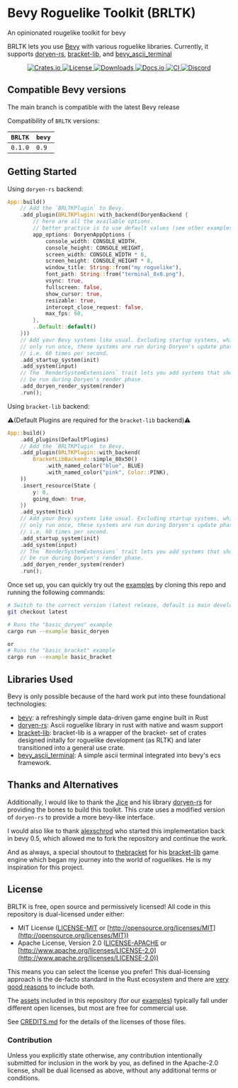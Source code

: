 # Bevy Roguelike Toolkit (BRLTK)

An opinionated rougelike toolkit for bevy

BRLTK lets you use [Bevy](https://github.com/bevyengine/bevy) with various roguelike libraries. Currently, it supports [doryen-rs](https://github.com/jice-nospam/doryen-rs), [bracket-lib](https://github.com/amethyst/bracket-lib), and [bevy_ascii_terminal](https://github.com/sarkahn/bevy_ascii_terminal)

<div align="center">
    <a href="https://crates.io/crates/brltk">
        <img src="https://img.shields.io/crates/v/brltk" alt="Crates.io"/>
    </a>
    <a href="https://crates.io/crates/brltk">
        <img src="https://img.shields.io/crates/l/brltk" alt="License"/>
    </a>
    <a href="https://crates.io/crates/brltk">
        <img src="https://img.shields.io/crates/d/brltk" alt="Downloads"/>
    </a>
    <a href="https://docs.rs/brltk">
        <img src="https://docs.rs/brltk/badge.svg" alt="Docs.io"/>
    </a>
    <a href="https://github.com/YendorEngine/BRLTK/actions">
        <img src="https://github.com/bevyengine/bevy/workflows/CI/badge.svg" alt="CI"/>
    </a>
    <a href="https://discord.gg/vHaseWJp">
        <img src="https://img.shields.io/discord/1027393534627692645?label=Discord&logo=Discord&style=plastic" alt="Discord"/>
    </a>
</div>

## Compatible Bevy versions

The main branch is compatible with the latest Bevy release

Compatibility of `BRLTK` versions:

| `BRLTK` | `bevy` |
| :------ | :----- |
| `0.1.0` | `0.9`  |

## Getting Started

Using `doryen-rs` backend:

```rust
App::build()
    // Add the `BRLTKPlugin` to Bevy.
    .add_plugin(BRLTKPlugin::with_backend(DoryenBackend {
        // here are all the available options.
        // better practice is to use default values (see other examples)
        app_options: DoryenAppOptions {
            console_width: CONSOLE_WIDTH,
            console_height: CONSOLE_HEIGHT,
            screen_width: CONSOLE_WIDTH * 8,
            screen_height: CONSOLE_HEIGHT * 8,
            window_title: String::from("my roguelike"),
            font_path: String::from("terminal_8x8.png"),
            vsync: true,
            fullscreen: false,
            show_cursor: true,
            resizable: true,
            intercept_close_request: false,
            max_fps: 60,
        },
        ..Default::default()
    }))
    // Add your Bevy systems like usual. Excluding startup systems, which
    // only run once, these systems are run during Doryen's update phase;
    // i.e. 60 times per second.
    .add_startup_system(init)
    .add_system(input)
    // The `RenderSystemExtensions` trait lets you add systems that should
    // be run during Doryen's render phase.
    .add_doryen_render_system(render)
    .run();
```

Using `bracket-lib` backend:

⚠️(Default Plugins are required for the `bracket-lib` backend)⚠️

```rust
App::build()
    .add_plugins(DefaultPlugins)
    // Add the `BRLTKPlugin` to Bevy.
    .add_plugin(BRLTKPlugin::with_backend(
        BracketLibBackend::simple_80x50()
            .with_named_color("blue", BLUE)
            .with_named_color("pink", Color::PINK),
    ))
    .insert_resource(State {
        y: 0,
        going_down: true,
    })
    .add_system(tick)
    // Add your Bevy systems like usual. Excluding startup systems, which
    // only run once, these systems are run during Doryen's update phase;
    // i.e. 60 times per second.
    .add_startup_system(init)
    .add_system(input)
    // The `RenderSystemExtensions` trait lets you add systems that should
    // be run during Doryen's render phase.
    .add_doryen_render_system(render)
    .run();
```

Once set up, you can quickly try out the [examples](https://github.com/YendorEngine/BRLTK/tree/master/examples) by cloning this repo and running the following commands:

```sh
# Switch to the correct version (latest release, default is main development branch)
git checkout latest

# Runs the "basic_doryen" example
cargo run --example basic_doryen

or
# Runs the "basic_bracket" example
cargo run --example basic_bracket
```

## Libraries Used

Bevy is only possible because of the hard work put into these foundational technologies:

- [bevy](https://github.com/bevyengine/bevy): a refreshingly simple data-driven game engine built in Rust
- [doryen-rs](https://github.com/jice-nospam/doryen-rs): Ascii roguelike library in rust with native and wasm support
- [bracket-lib](https://github.com/amethyst/bracket-lib): bracket-lib is a wrapper of the bracket- set of crates designed initally for roguelike development (as RLTK) and later transitioned into a general use crate.
- [bevy_ascii_terminal](https://github.com/sarkahn/bevy_ascii_terminal): A simple ascii terminal integrated into bevy's ecs framework.

## Thanks and Alternatives

Additionally, I would like to thank the [Jice](https://github.com/jice-nospam) and his library [doryen-rs](https://github.com/jice-nospam/doryen-rs) for providing the bones to build this toolkit. This crate uses a modified version of `doryen-rs` to provide a more bevy-like interface.

I would also like to thank [alexschrod](https://github.com/alexschrod) who started this implementation back in bevy 0.5, which allowed me to fork the repository and continue the work.

And as always, a special shoutout to [thebracket](https://github.com/thebracket) for his [bracket-lib](https://github.com/amethyst/bracket-lib) game engine which began my journey into the world of roguelikes. He is my inspiration for this project.

## License

BRLTK is free, open source and permissively licensed!
All code in this repository is dual-licensed under either:

- MIT License ([LICENSE-MIT](LICENSE-MIT) or [http://opensource.org/licenses/MIT](http://opensource.org/licenses/MIT))
- Apache License, Version 2.0 ([LICENSE-APACHE](LICENSE-APACHE) or [http://www.apache.org/licenses/LICENSE-2.0](http://www.apache.org/licenses/LICENSE-2.0))

This means you can select the license you prefer!
This dual-licensing approach is the de-facto standard in the Rust ecosystem and there are [very good reasons](https://github.com/bevyengine/bevy/issues/2373) to include both.

The [assets](assets) included in this repository (for our [examples](./examples/README.md)) typically fall under different open licenses, but most are free for commercial use.

See [CREDITS.md](CREDITS.md) for the details of the licenses of those files.

### Contribution

Unless you explicitly state otherwise, any contribution intentionally submitted
for inclusion in the work by you, as defined in the Apache-2.0 license, shall be
dual licensed as above, without any additional terms or conditions.

